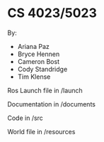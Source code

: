 # CS 4023/5023

By:
 - Ariana Paz
 - Bryce Hennen
 - Cameron Bost
 - Cody Standridge
 - Tim Klense
 
Ros Launch file in /launch

Documentation in /documents

Code in /src

World file in /resources
